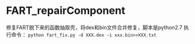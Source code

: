 # FART_repairComponent
修复FART脱下来的函数抽取壳，将dex和bin文件合并修复，脚本是python2.7
执行命令：
`python fart_fix.py -d XXX.dex -i xxx.bin>>XXX.txt`
